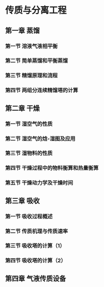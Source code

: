 # 传质与分离工程

## 第一章 蒸馏

### 第一节 溶液气液相平衡

### 第二节 简单蒸馏和平衡蒸馏

### 第三节 精馏原理和流程

### 第四节 两组分连续精馏塔的计算

## 第二章 干燥

### 第一节 湿空气的性质

### 第二节 湿空气的焓-湿图及应用

### 第三节 湿物料的性质

###  第四节 干燥过程中的物料衡算和热量衡算

### 第五节 干燥动力学及干燥时间

## 第三章 吸收

### 第一节 吸收过程概述

### 第二节 传质机理与传质速率

### 第三节 吸收塔的计算（1）

### 第四节 吸收塔的计算（2）

## 第四章 气液传质设备



